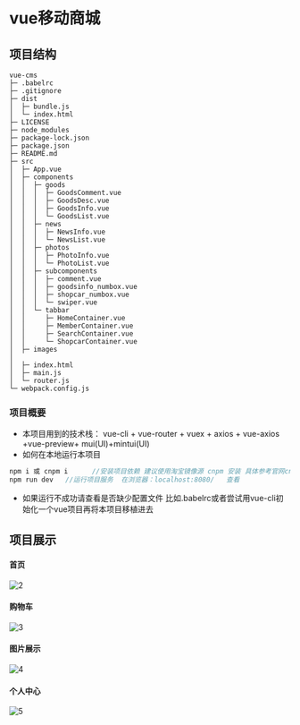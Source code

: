 # vue移动商城

## 项目结构

```
vue-cms
├─ .babelrc
├─ .gitignore
├─ dist
│  ├─ bundle.js
│  └─ index.html
├─ LICENSE
├─ node_modules
├─ package-lock.json
├─ package.json
├─ README.md
├─ src
│  ├─ App.vue
│  ├─ components
│  │  ├─ goods
│  │  │  ├─ GoodsComment.vue
│  │  │  ├─ GoodsDesc.vue
│  │  │  ├─ GoodsInfo.vue
│  │  │  └─ GoodsList.vue
│  │  ├─ news
│  │  │  ├─ NewsInfo.vue
│  │  │  └─ NewsList.vue
│  │  ├─ photos
│  │  │  ├─ PhotoInfo.vue
│  │  │  └─ PhotoList.vue
│  │  ├─ subcomponents
│  │  │  ├─ comment.vue
│  │  │  ├─ goodsinfo_numbox.vue
│  │  │  ├─ shopcar_numbox.vue
│  │  │  └─ swiper.vue
│  │  └─ tabbar
│  │     ├─ HomeContainer.vue
│  │     ├─ MemberContainer.vue
│  │     ├─ SearchContainer.vue
│  │     └─ ShopcarContainer.vue
│  ├─ images
│  
│  ├─ index.html
│  ├─ main.js
│  └─ router.js
└─ webpack.config.js

```



### 项目概要

- 本项目用到的技术栈： vue-cli + vue-router + vuex + axios + vue-axios +vue-preview+ mui(UI)+mintui(UI)
- 如何在本地运行本项目

```js
npm i 或 cnpm i      //安装项目依赖 建议使用淘宝镜像源 cnpm 安装 具体参考官网cnpm.taobao.org
npm run dev   //运行项目服务  在浏览器：localhost:8080/   查看
```

- 如果运行不成功请查看是否缺少配置文件 比如.babelrc或者尝试用vue-cli初始化一个vue项目再将本项目移植进去



## 项目展示

#### 首页

![2](.\src\images\2.jpg)



#### 购物车

![3](.\src\images\3.png)

#### 图片展示

![4](.\src\images\4.png)

#### 个人中心

![5](.\src\images\5.png)